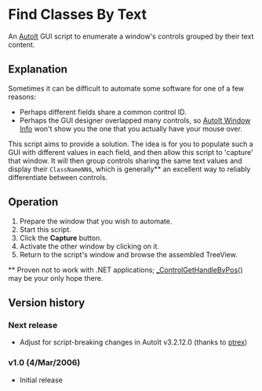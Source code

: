 # Find Classes By Text

An [AutoIt][] GUI script to enumerate a window's controls grouped by
their text content.

## Explanation

Sometimes it can be difficult to automate some software for one of a
few reasons:

*   Perhaps different fields share a common control ID.
*   Perhaps the GUI designer overlapped many controls, so
    [AutoIt Window Info][] won't show you the one that you actually
    have your mouse over.

This script aims to provide a solution.  The idea is for you to
populate such a GUI with different values in each field, and then allow
this script to 'capture' that window.  It will then group controls
sharing the same text values and display their `ClassNameNN`s, which is
generally** an excellent way to reliably differentiate between
controls.

## Operation

1.  Prepare the window that you wish to automate.
2.  Start this script.
3.  Click the **Capture** button.
4.  Activate the other window by clicking on it.
5.  Return to the script's window and browse the assembled TreeView.

** Proven not to work with .NET applications;
[_ControlGetHandleByPos()][] may be your only hope there.

## Version history

### Next release

*   Adjust for script-breaking changes in AutoIt v3.2.12.0 (thanks to
    [ptrex][])

### v1.0 (4/Mar/2006)

*   Initial release

[AutoIt]: http://www.autoitscript.com/
[AutoIt Window Info]: http://www.autoitscript.com/autoit3/docs/intro/au3spy.htm
[_ControlGetHandleByPos()]: http://www.autoitscript.com/forum/topic/14323-controlgethandlebypos/
[ptrex]: http://www.autoitscript.com/forum/topic/22490-find-classes-by-text/#entry623888
